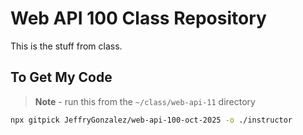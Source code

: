 # Web API 100 Class Repository

This is the stuff from class.


## To Get My Code

> **Note** - run this from the `~/class/web-api-11` directory

```sh
npx gitpick JeffryGonzalez/web-api-100-oct-2025 -o ./instructor
```